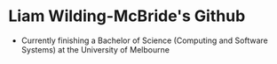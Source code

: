 # Liam Wilding-McBride's Github

 - Currently finishing a Bachelor of Science (Computing and Software Systems) at the University of Melbourne
